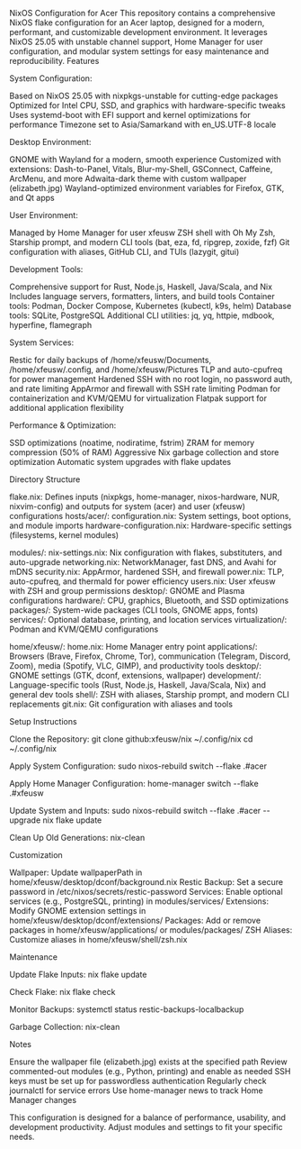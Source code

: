 NixOS Configuration for Acer
This repository contains a comprehensive NixOS flake configuration for an Acer laptop, designed for a modern, performant, and customizable development environment. It leverages NixOS 25.05 with unstable channel support, Home Manager for user configuration, and modular system settings for easy maintenance and reproducibility.
Features

System Configuration:

Based on NixOS 25.05 with nixpkgs-unstable for cutting-edge packages
Optimized for Intel CPU, SSD, and graphics with hardware-specific tweaks
Uses systemd-boot with EFI support and kernel optimizations for performance
Timezone set to Asia/Samarkand with en_US.UTF-8 locale


Desktop Environment:

GNOME with Wayland for a modern, smooth experience
Customized with extensions: Dash-to-Panel, Vitals, Blur-my-Shell, GSConnect, Caffeine, ArcMenu, and more
Adwaita-dark theme with custom wallpaper (elizabeth.jpg)
Wayland-optimized environment variables for Firefox, GTK, and Qt apps


User Environment:

Managed by Home Manager for user xfeusw
ZSH shell with Oh My Zsh, Starship prompt, and modern CLI tools (bat, eza, fd, ripgrep, zoxide, fzf)
Git configuration with aliases, GitHub CLI, and TUIs (lazygit, gitui)


Development Tools:

Comprehensive support for Rust, Node.js, Haskell, Java/Scala, and Nix
Includes language servers, formatters, linters, and build tools
Container tools: Podman, Docker Compose, Kubernetes (kubectl, k9s, helm)
Database tools: SQLite, PostgreSQL
Additional CLI utilities: jq, yq, httpie, mdbook, hyperfine, flamegraph


System Services:

Restic for daily backups of /home/xfeusw/Documents, /home/xfeusw/.config, and /home/xfeusw/Pictures
TLP and auto-cpufreq for power management
Hardened SSH with no root login, no password auth, and rate limiting
AppArmor and firewall with SSH rate limiting
Podman for containerization and KVM/QEMU for virtualization
Flatpak support for additional application flexibility


Performance & Optimization:

SSD optimizations (noatime, nodiratime, fstrim)
ZRAM for memory compression (50% of RAM)
Aggressive Nix garbage collection and store optimization
Automatic system upgrades with flake updates



Directory Structure

flake.nix: Defines inputs (nixpkgs, home-manager, nixos-hardware, NUR, nixvim-config) and outputs for system (acer) and user (xfeusw) configurations
hosts/acer/:
configuration.nix: System settings, boot options, and module imports
hardware-configuration.nix: Hardware-specific settings (filesystems, kernel modules)


modules/:
nix-settings.nix: Nix configuration with flakes, substituters, and auto-upgrade
networking.nix: NetworkManager, fast DNS, and Avahi for mDNS
security.nix: AppArmor, hardened SSH, and firewall
power.nix: TLP, auto-cpufreq, and thermald for power efficiency
users.nix: User xfeusw with ZSH and group permissions
desktop/: GNOME and Plasma configurations
hardware/: CPU, graphics, Bluetooth, and SSD optimizations
packages/: System-wide packages (CLI tools, GNOME apps, fonts)
services/: Optional database, printing, and location services
virtualization/: Podman and KVM/QEMU configurations


home/xfeusw/:
home.nix: Home Manager entry point
applications/: Browsers (Brave, Firefox, Chrome, Tor), communication (Telegram, Discord, Zoom), media (Spotify, VLC, GIMP), and productivity tools
desktop/: GNOME settings (GTK, dconf, extensions, wallpaper)
development/: Language-specific tools (Rust, Node.js, Haskell, Java/Scala, Nix) and general dev tools
shell/: ZSH with aliases, Starship prompt, and modern CLI replacements
git.nix: Git configuration with aliases and tools



Setup Instructions

Clone the Repository:
git clone github:xfeusw/nix ~/.config/nix
cd ~/.config/nix


Apply System Configuration:
sudo nixos-rebuild switch --flake .#acer


Apply Home Manager Configuration:
home-manager switch --flake .#xfeusw


Update System and Inputs:
sudo nixos-rebuild switch --flake .#acer --upgrade
nix flake update


Clean Up Old Generations:
nix-clean



Customization

Wallpaper: Update wallpaperPath in home/xfeusw/desktop/dconf/background.nix
Restic Backup: Set a secure password in /etc/nixos/secrets/restic-password
Services: Enable optional services (e.g., PostgreSQL, printing) in modules/services/
Extensions: Modify GNOME extension settings in home/xfeusw/desktop/dconf/extensions/
Packages: Add or remove packages in home/xfeusw/applications/ or modules/packages/
ZSH Aliases: Customize aliases in home/xfeusw/shell/zsh.nix

Maintenance

Update Flake Inputs:
nix flake update


Check Flake:
nix flake check


Monitor Backups:
systemctl status restic-backups-localbackup


Garbage Collection:
nix-clean



Notes

Ensure the wallpaper file (elizabeth.jpg) exists at the specified path
Review commented-out modules (e.g., Python, printing) and enable as needed
SSH keys must be set up for passwordless authentication
Regularly check journalctl for service errors
Use home-manager news to track Home Manager changes

This configuration is designed for a balance of performance, usability, and development productivity. Adjust modules and settings to fit your specific needs.
